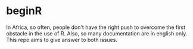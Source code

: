 # beginR
In Africa, so often, people don't have the right push to overcome the first obstacle in the use of R. Also, so many documentation are in english only. This repo aims to give answer to both issues.

